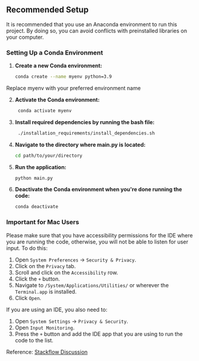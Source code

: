 ## Recommended Setup

It is recommended that you use an Anaconda environment to run this project. By doing so, you can avoid conflicts with preinstalled libraries on your computer.

### Setting Up a Conda Environment

1. **Create a new Conda environment:**
   ```bash
   conda create --name myenv python=3.9
Replace myenv with your preferred environment name

2. **Activate the Conda environment:**
   ```bash
    conda activate myenv

3. **Install required dependencies by running the bash file:**
   ```bash
    ./installation_requirements/install_dependencies.sh

4. **Navigate to the directory where main.py is located:**
    ```bash
    cd path/to/your/directory

5. **Run the application:**
    ```bash
    python main.py

6. **Deactivate the Conda environment when you're done running the code:**
    ```bash
    conda deactivate


### Important for Mac Users

Please make sure that you have accessibility permissions for the IDE where you are running the code, otherwise, you will not be able to listen for user input. To do this:

1. Open `System Preferences` -> `Security & Privacy`.
2. Click on the `Privacy` tab.
3. Scroll and click on the `Accessibility` row.
4. Click the `+` button.
5. Navigate to `/System/Applications/Utilities/` or wherever the `Terminal.app` is installed.
6. Click `Open`.

If you are using an IDE, you also need to:

1. Open `System Settings` -> `Privacy & Security`.
2. Open `Input Monitoring`.
3. Press the `+` button and add the IDE app that you are using to run the code to the list.

Reference: [Stackflow Discussion](https://stackoverflow.com/questions/69620702/this-process-is-not-trusted-when-running-code-in-pycharm)